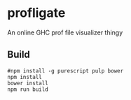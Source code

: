 # profligate

An online GHC prof file visualizer thingy

## Build

    #npm install -g purescript pulp bower
    npm install
    bower install
    npm run build
